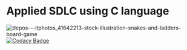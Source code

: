 # Applied SDLC using C language
![depos---itphotos_41642213-stock-illustration-snakes-and-ladders-board-game](https://user-images.githubusercontent.com/81506807/114458255-99d6ff00-9bfc-11eb-9c77-ec3c8c6305ec.jpg)
[![Codacy Badge](https://app.codacy.com/project/badge/Grade/6e4ce727173840499574b8bb07ad7edd)](https://www.codacy.com/gh/258067/mini-project_258067/dashboard?utm_source=github.com&amp;utm_medium=referral&amp;utm_content=258067/mini-project_258067&amp;utm_campaign=Badge_Grade)